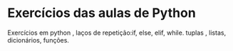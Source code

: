 # Exercícios das aulas de Python
Exercícios em python , laços de repetição:if, else, elif, while.
tuplas , listas, dicionários, funções.

